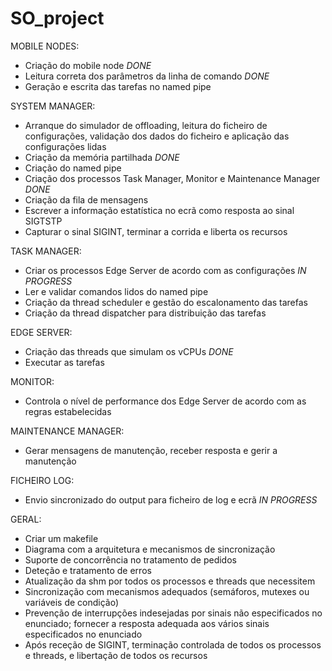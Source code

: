 # SO_project



MOBILE NODES:
- Criação do mobile node    *DONE*
- Leitura correta dos parâmetros da linha de comando     *DONE*
- Geração e escrita das tarefas no named pipe



SYSTEM MANAGER:
- Arranque do simulador de offloading, leitura do ficheiro de configurações,
validação dos dados do ficheiro e aplicação das configurações lidas
- Criação da memória partilhada          *DONE*
- Criação do named pipe
- Criação dos processos Task Manager, Monitor e Maintenance Manager             *DONE*
- Criação da fila de mensagens
- Escrever a informação estatística no ecrã como resposta ao sinal SIGTSTP
- Capturar o sinal SIGINT, terminar a corrida e liberta os recursos



TASK MANAGER:
- Criar os processos Edge Server de acordo com as configurações        *IN PROGRESS*
- Ler e validar comandos lidos do named pipe
- Criação da thread scheduler e gestão do escalonamento das tarefas
- Criação da thread dispatcher para distribuição das tarefas



EDGE SERVER:
- Criação das threads que simulam os vCPUs       *DONE*
- Executar as tarefas



MONITOR:
- Controla o nível de performance dos Edge Server de acordo com as regras
estabelecidas



MAINTENANCE MANAGER:
- Gerar mensagens de manutenção, receber resposta e gerir a manutenção



FICHEIRO LOG:
- Envio sincronizado do output para ficheiro de log e ecrã         *IN PROGRESS*



GERAL:
- Criar um makefile
- Diagrama com a arquitetura e mecanismos de sincronização
- Suporte de concorrência no tratamento de pedidos
- Deteção e tratamento de erros
- Atualização da shm por todos os processos e threads que necessitem
- Sincronização com mecanismos adequados (semáforos, mutexes ou variáveis de
condição)
- Prevenção de interrupções indesejadas por sinais não especificados no enunciado;
fornecer a resposta adequada aos vários sinais especificados no enunciado
- Após receção de SIGINT, terminação controlada de todos os processos e threads, e
libertação de todos os recursos
